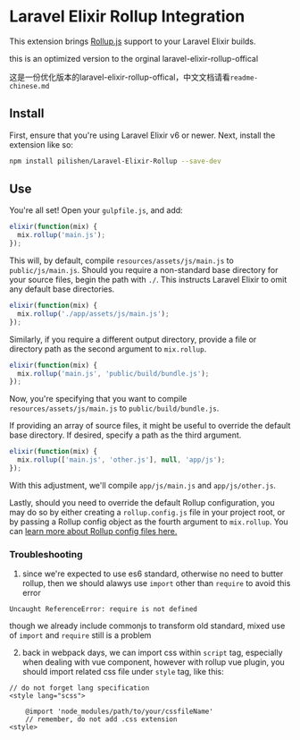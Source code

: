 # Laravel Elixir Rollup Integration

This extension brings [Rollup.js](http://rollupjs.org/) support to your Laravel Elixir builds. 

this is an optimized version to the orginal laravel-elixir-rollup-offical

这是一份优化版本的laravel-elixir-rollup-offical，中文文档请看`readme-chinese.md`
## Install

First, ensure that you're using Laravel Elixir v6 or newer. Next, install the extension like so:

```bash
npm install pilishen/Laravel-Elixir-Rollup --save-dev
```

## Use

You're all set! Open your `gulpfile.js`, and add:

```js
elixir(function(mix) {
  mix.rollup('main.js');
});
```

This will, by default, compile `resources/assets/js/main.js` to `public/js/main.js`. Should you require a non-standard base directory for your 
source files, begin the path with `./`. This instructs Laravel Elixir to omit any default base directories.

```js
elixir(function(mix) {
  mix.rollup('./app/assets/js/main.js');
});
```

Similarly, if you require a different output directory, provide a file or directory path as the second argument to `mix.rollup`.

```js
elixir(function(mix) {
  mix.rollup('main.js', 'public/build/bundle.js');
});
```

Now, you're specifying that you want to compile `resources/assets/js/main.js` to `public/build/bundle.js`.

If providing an array of source files, it might be useful to override the default base directory. If desired, specify a path as the third argument.


```js
elixir(function(mix) {
  mix.rollup(['main.js', 'other.js'], null, 'app/js');
});
```

With this adjustment, we'll compile `app/js/main.js` and `app/js/other.js`.

Lastly, should you need to override the default Rollup configuration, you may do so by either creating a `rollup.config.js` file in your project root, 
or by passing a Rollup config object as the fourth argument to `mix.rollup`. You can [learn more about Rollup config files here.](http://rollupjs.org/guide/#using-config-files)

### Troubleshooting
1. since we're expected to use es6 standard, otherwise no need to butter rollup, then we should alawys use `import` other than `require` to avoid this error
```
Uncaught ReferenceError: require is not defined
```
though we already include commonjs to transform old standard, mixed use of `import` and `require` still is a problem

2. back in webpack days, we can import css within `script` tag, especially when dealing with vue component, however with rollup vue plugin, you should import related css file under `style` tag, like this:
```
// do not forget lang specification
<style lang="scss">

    @import 'node_modules/path/to/your/cssfileName'
    // remember, do not add .css extension
<style>
```